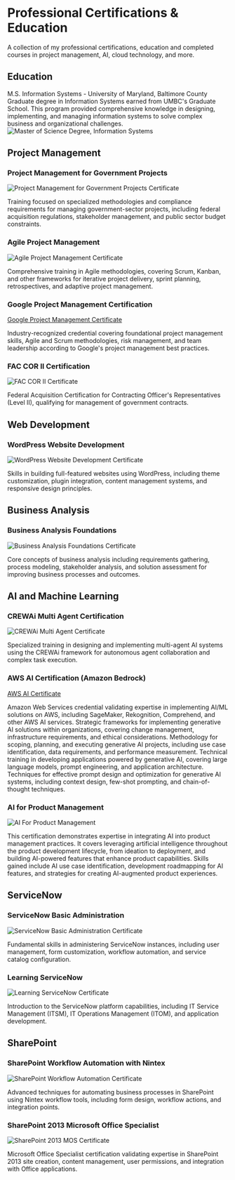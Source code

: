 # Professional Certifications & Education

A collection of my professional certifications, education and completed courses in project management, AI, cloud technology, and more.

## Education
M.S. Information Systems - University of Maryland, Baltimore County
Graduate degree in Information Systems earned from UMBC's Graduate School. This program provided comprehensive knowledge in designing, implementing, and managing information systems to solve complex business and organizational challenges.
![Master of Science Degree, Information Systems](./assets/master-degree.png)

## Project Management

### Project Management for Government Projects
![Project Management for Government Projects Certificate](./assets/project-management-govt.png)

Training focused on specialized methodologies and compliance requirements for managing government-sector projects, including federal acquisition regulations, stakeholder management, and public sector budget constraints.

### Agile Project Management
![Agile Project Management Certificate](./assets/agile-pm.png)

Comprehensive training in Agile methodologies, covering Scrum, Kanban, and other frameworks for iterative project delivery, sprint planning, retrospectives, and adaptive project management.

### Google Project Management Certification
[Google Project Management Certificate](./docs/google-pm.pdf)

Industry-recognized credential covering foundational project management skills, Agile and Scrum methodologies, risk management, and team leadership according to Google's project management best practices.

### FAC COR II Certification
![FAC COR II Certificate](./assets/fac-cor.png)

Federal Acquisition Certification for Contracting Officer's Representatives (Level II), qualifying for management of government contracts.

## Web Development

### WordPress Website Development
![WordPress Website Development Certificate](./assets/wordpress.png)

Skills in building full-featured websites using WordPress, including theme customization, plugin integration, content management systems, and responsive design principles.

## Business Analysis

### Business Analysis Foundations
![Business Analysis Foundations Certificate](./assets/business-analysis.png)

Core concepts of business analysis including requirements gathering, process modeling, stakeholder analysis, and solution assessment for improving business processes and outcomes.

## AI and Machine Learning

### CREWAi Multi Agent Certification
![CREWAi Multi Agent Certificate](./assets/crewai-agent.png)

Specialized training in designing and implementing multi-agent AI systems using the CREWAi framework for autonomous agent collaboration and complex task execution.

### AWS AI Certification (Amazon Bedrock)
[AWS AI Certificate](./docs/aws-ai.pdf)

Amazon Web Services credential validating expertise in implementing AI/ML solutions on AWS, including SageMaker, Rekognition, Comprehend, and other AWS AI services. Strategic frameworks for implementing generative AI solutions within organizations, covering change management, infrastructure requirements, and ethical considerations. Methodology for scoping, planning, and executing generative AI projects, including use case identification, data requirements, and performance measurement. Technical training in developing applications powered by generative AI, covering large language models, prompt engineering, and application architecture. Techniques for effective prompt design and optimization for generative AI systems, including context design, few-shot prompting, and chain-of-thought techniques.

### AI for Product Management
![AI For Product Management](./assets/product-mgmt.png)

This certification demonstrates expertise in integrating AI into product management practices. It covers leveraging artificial intelligence throughout the product development lifecycle, from ideation to deployment, and building AI-powered features that enhance product capabilities. Skills gained include AI use case identification, development roadmapping for AI features, and strategies for creating AI-augmented product experiences.

## ServiceNow

### ServiceNow Basic Administration
![ServiceNow Basic Administration Certificate](./assets/servicenow-admin.png)

Fundamental skills in administering ServiceNow instances, including user management, form customization, workflow automation, and service catalog configuration.

### Learning ServiceNow
![Learning ServiceNow Certificate](./assets/servicenow-learning.png)

Introduction to the ServiceNow platform capabilities, including IT Service Management (ITSM), IT Operations Management (ITOM), and application development.

## SharePoint

### SharePoint Workflow Automation with Nintex
![SharePoint Workflow Automation Certificate](./assets/sharepoint-nintex.png)

Advanced techniques for automating business processes in SharePoint using Nintex workflow tools, including form design, workflow actions, and integration points.

### SharePoint 2013 Microsoft Office Specialist
![SharePoint 2013 MOS Certificate](./assets/sharepoint-mos.png)

Microsoft Office Specialist certification validating expertise in SharePoint 2013 site creation, content management, user permissions, and integration with Office applications.
